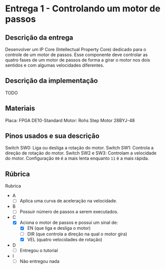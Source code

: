 # Entrega 1 - Controlando um motor de passos

## Descrição da entrega

Desenvolver um IP Core (Intellectual Property Core) dedicado para o controle de um motor de passos. Esse componente deve controlar as quatro fases de um motor de passos de forma a girar o motor nos dois sentidos e com algumas velocidades diferentes.

## Descrição da implementação

TODO

## Materiais

Placa: FPGA DE10-Standard
Motor: Rohs Step Motor 28BYJ-48

## Pinos usados e sua descrição

Switch SW0: Liga ou desliga a rotação do motor.
Switch SW1: Controla a direção de rotação do motor.
Switch SW2 e SW3: Controlam a velocidade do motor. Configuração `00` é a mais lenta enquanto `11` é a mais rápida.

## Rúbrica

Rubrica
- A
    - [ ] Aplica uma curva de aceleração na velocidade.
- B
    - [ ] Possuir número de passos a serem executados.
- C
    - [X] Aciona o motor de passos e possui um sinal de:
        - [X] EN (que liga e desliga o motor)
        - [ ] DIR (que controla a direção na qual o motor gira)
        - [X] VEL (quatro velocidades de rotação)
- D
    - [ ] Entregou o tutorial
- I
    - [ ] Não entregou nada
